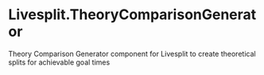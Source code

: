 # Livesplit.TheoryComparisonGenerator
Theory Comparison Generator component for Livesplit to create theoretical splits for achievable goal times
